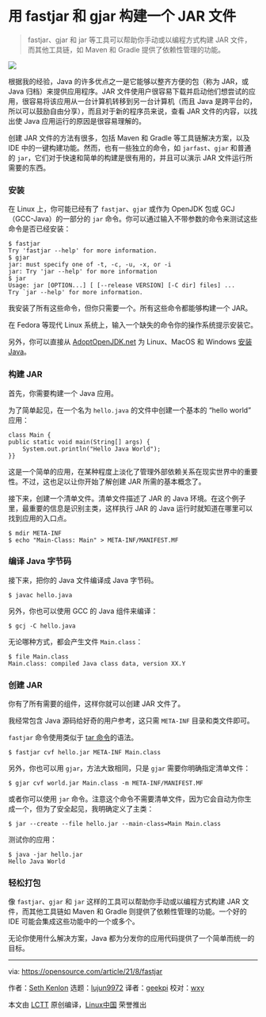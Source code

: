 [#]: subject: "Build a JAR file with fastjar and gjar"
[#]: via: "https://opensource.com/article/21/8/fastjar"
[#]: author: "Seth Kenlon https://opensource.com/users/seth"
[#]: collector: "lujun9972"
[#]: translator: "geekpi"
[#]: reviewer: "wxy"
[#]: publisher: "wxy"
[#]: url: "https://linux.cn/article-13723-1.html"

用 fastjar 和 gjar 构建一个 JAR 文件
======

> fastjar、gjar 和 jar 等工具可以帮助你手动或以编程方式构建 JAR 文件，而其他工具链，如 Maven 和 Gradle 提供了依赖性管理的功能。

![](https://img.linux.net.cn/data/attachment/album/202108/27/105207oj4f44t4vbkkv4iq.jpg)

根据我的经验，Java 的许多优点之一是它能够以整齐方便的包（称为 JAR，或 Java 归档）来提供应用程序。JAR 文件使用户很容易下载并启动他们想尝试的应用，很容易将该应用从一台计算机转移到另一台计算机（而且 Java 是跨平台的，所以可以鼓励自由分享），而且对于新的程序员来说，查看 JAR 文件的内容，以找出使 Java 应用运行的原因是很容易理解的。

创建 JAR 文件的方法有很多，包括 Maven 和 Gradle 等工具链解决方案，以及 IDE 中的一键构建功能。然而，也有一些独立的命令，如 `jarfast`、`gjar` 和普通的 `jar`，它们对于快速和简单的构建是很有用的，并且可以演示 JAR 文件运行所需要的东西。

### 安装

在 Linux 上，你可能已经有了 `fastjar`、`gjar` 或作为 OpenJDK 包或 GCJ（GCC-Java）的一部分的 `jar` 命令。你可以通过输入不带参数的命令来测试这些命令是否已经安装：

```
$ fastjar
Try 'fastjar --help' for more information.
$ gjar
jar: must specify one of -t, -c, -u, -x, or -i
jar: Try 'jar --help' for more information
$ jar
Usage: jar [OPTION...] [ [--release VERSION] [-C dir] files] ...
Try `jar --help' for more information.
```

我安装了所有这些命令，但你只需要一个。所有这些命令都能够构建一个 JAR。

在 Fedora 等现代 Linux 系统上，输入一个缺失的命令你的操作系统提示安装它。

另外，你可以直接从 [AdoptOpenJDK.net][3] 为 Linux、MacOS 和 Windows [安装 Java][2]。

### 构建 JAR

首先，你需要构建一个 Java 应用。

为了简单起见，在一个名为 `hello.java` 的文件中创建一个基本的 “hello world” 应用：

```
class Main {
public static void main(String[] args) {
    System.out.println("Hello Java World");
}}
```

这是一个简单的应用，在某种程度上淡化了管理外部依赖关系在现实世界中的重要性。不过，这也足以让你开始了解创建 JAR 所需的基本概念了。

接下来，创建一个清单文件。清单文件描述了 JAR 的 Java 环境。在这个例子里，最重要的信息是识别主类，这样执行 JAR 的 Java 运行时就知道在哪里可以找到应用的入口点。

```
$ mdir META-INF
$ echo "Main-Class: Main" > META-INF/MANIFEST.MF
```

### 编译 Java 字节码

接下来，把你的 Java 文件编译成 Java 字节码。

```
$ javac hello.java
```

另外，你也可以使用 GCC 的 Java 组件来编译：

```
$ gcj -C hello.java
```

无论哪种方式，都会产生文件 `Main.class`：

```
$ file Main.class
Main.class: compiled Java class data, version XX.Y
```

### 创建 JAR

你有了所有需要的组件，这样你就可以创建 JAR 文件了。

我经常包含 Java 源码给好奇的用户参考，这只需 `META-INF` 目录和类文件即可。

`fastjar` 命令使用类似于 [tar 命令][6]的语法。

```
$ fastjar cvf hello.jar META-INF Main.class
```

另外，你也可以用 `gjar`，方法大致相同，只是 `gjar` 需要你明确指定清单文件：

```
$ gjar cvf world.jar Main.class -m META-INF/MANIFEST.MF
```

或者你可以使用 `jar` 命令。注意这个命令不需要清单文件，因为它会自动为你生成一个，但为了安全起见，我明确定义了主类：

```
$ jar --create --file hello.jar --main-class=Main Main.class
```

测试你的应用：

```
$ java -jar hello.jar
Hello Java World
```

### 轻松打包

像 `fastjar`、`gjar` 和 `jar` 这样的工具可以帮助你手动或以编程方式构建 JAR 文件，而其他工具链如 Maven 和 Gradle 则提供了依赖性管理的功能。一个好的 IDE 可能会集成这些功能中的一个或多个。

无论你使用什么解决方案，Java 都为分发你的应用代码提供了一个简单而统一的目标。

--------------------------------------------------------------------------------

via: https://opensource.com/article/21/8/fastjar

作者：[Seth Kenlon][a]
选题：[lujun9972][b]
译者：[geekpi](https://github.com/geekpi)
校对：[wxy](https://github.com/wxy)

本文由 [LCTT](https://github.com/LCTT/TranslateProject) 原创编译，[Linux中国](https://linux.cn/) 荣誉推出

[a]: https://opensource.com/users/seth
[b]: https://github.com/lujun9972
[1]: https://opensource.com/sites/default/files/styles/image-full-size/public/lead-images/build_structure_tech_program_code_construction.png?itok=nVsiLuag (Someone wearing a hardhat and carrying code )
[2]: https://opensource.com/article/19/11/install-java-linux
[3]: https://adoptopenjdk.net/
[4]: http://www.google.com/search?hl=en&q=allinurl%3Adocs.oracle.com+javase+docs+api+string
[5]: http://www.google.com/search?hl=en&q=allinurl%3Adocs.oracle.com+javase+docs+api+system
[6]: https://opensource.com/article/17/7/how-unzip-targz-file
